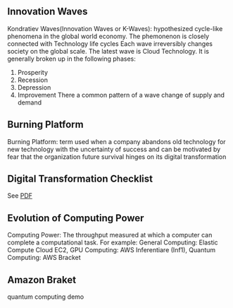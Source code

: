 ## Innovation Waves
Kondratiev Waves(Innovation Waves or K-Waves): hypothesized cycle-like phenomena in the global world economy. The phemonenon is  closely connected with Technology life cycles 
Each wave irreversibly changes society on the global scale. The latest wave is Cloud Technology. It is generally broken up in the following phases:
1. Prosperity
2. Recession
3. Depression
4. Improvement
There a common pattern of a wave change of supply and demand

## Burning Platform
Burning Platform: term used when a company abandons old technology for new technology with the uncertainty of success and can be motivated by fear that the organization future survival hinges on its digital transformation

## Digital Transformation Checklist
See [PDF](digital-transformation-checklist.pdf)

## Evolution of Computing Power
Computing Power: The throughput measured at which a computer can complete a computational task.
For example: General Computing: Elastic Compute Cloud EC2, GPU Computing: AWS Inferentiare (Inf1), Quantum Computing: AWS Bracket

## Amazon Braket
quantum computing demo
